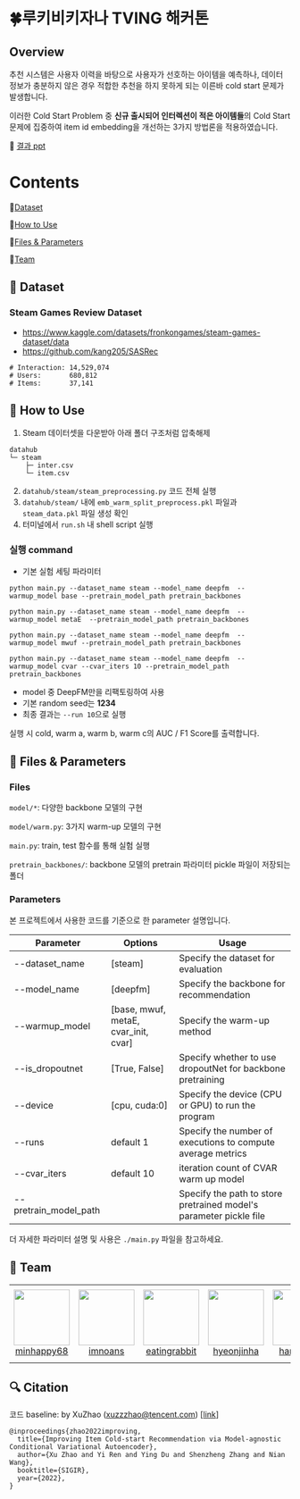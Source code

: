 # 🍀루키비키자나 TVING 해커톤

Overview
--------
추천 시스템은 사용자 이력을 바탕으로 사용자가 선호하는 아이템을 예측하나, 데이터 정보가 충분하지 않은 경우 적합한 추천을 하지 못하게 되는 이른바 cold start 문제가 발생합니다.

이러한 Cold Start Problem 중 **신규 출시되어 인터렉션이 적은 아이템들**의 Cold Start문제에 집중하여 item id embedding을 개선하는 3가지 방법론을 적용하였습니다.

:tada: [결과 ppt](https://github.com/boostcampaitech7/level4-recsys-finalproject-hackathon-recsys-09-lv3/blob/main/docs/Recsys_9%EC%A1%B0_Tving_Item-cold-start.pdf)

# Contents
💾[Dataset](#-dataset)

🧐[How to Use](#-how-to-use)

📑[Files & Parameters](#-files--parameters)

🙌[Team](#-team)


💾 Dataset
-------
### Steam Games Review Dataset
- https://www.kaggle.com/datasets/fronkongames/steam-games-dataset/data
- https://github.com/kang205/SASRec
```
# Interaction: 14,529,074
# Users:       680,812
# Items:       37,141
```

🧐 How to Use
----------
1. Steam 데이터셋을 다운받아 아래 폴더 구조처럼 압축해제
```
datahub
└─ steam      
    ├─ inter.csv
    └─ item.csv
```
2. `datahub/steam/steam_preprocessing.py` 코드 전체 실행
3. `datahub/steam/` 내에 `emb_warm_split_preprocess.pkl` 파일과 `steam_data.pkl` 파일 생성 확인
4. 터미널에서 `run.sh` 내 shell script 실행
### 실행 command
- 기본 실험 세팅 파라미터
```
python main.py --dataset_name steam --model_name deepfm  --warmup_model base --pretrain_model_path pretrain_backbones

python main.py --dataset_name steam --model_name deepfm  --warmup_model metaE  --pretrain_model_path pretrain_backbones

python main.py --dataset_name steam --model_name deepfm  --warmup_model mwuf --pretrain_model_path pretrain_backbones

python main.py --dataset_name steam --model_name deepfm  --warmup_model cvar --cvar_iters 10 --pretrain_model_path pretrain_backbones

```
- model 중 DeepFM만을 리팩토링하여 사용
- 기본 random seed는 **1234**
- 최종 결과는 `--run 10`으로 실행

실행 시 cold, warm a, warm b, warm c의 AUC / F1 Score를 출력합니다.


📑 Files & Parameters
----------
### Files
`model/*`: 다양한 backbone 모델의 구현

`model/warm.py`: 3가지 warm-up 모델의 구현

`main.py`: train, test 함수를 통해 실험 실행

`pretrain_backbones/`: backbone 모델의 pretrain 파라미터 pickle 파일이 저장되는 폴더


### Parameters

본 프로젝트에서 사용한 코드를 기준으로 한 parameter 설명입니다.

Parameter | Options | Usage
--------- | ------- | -----
--dataset_name | [steam] | Specify the dataset for evaluation
--model_name | [deepfm] | Specify the backbone for recommendation 
--warmup_model |[base, mwuf, metaE, cvar_init, cvar] | Specify the warm-up method
--is_dropoutnet | [True, False] | Specify whether to use dropoutNet for backbone pretraining
--device | [cpu, cuda:0] | Specify the device (CPU or GPU) to run the program
--runs | default 1 | Specify the number of executions to compute average metrics
--cvar_iters | default 10 | iteration count of CVAR warm up model
--pretrain_model_path | | Specify the path to store pretrained model's parameter pickle file

더 자세한 파라미터 설명 및 사용은 `./main.py` 파일을 참고하세요.


🙌 Team
------
<table>
    <tr height="140px">
        <td align="center" width="130px">	
            <a href="https://github.com/minhappy68"><img height="100px" width="100px" src="https://avatars.githubusercontent.com/u/127316585?v=4"/></a>
            <br />
            <a href="https://github.com/minhappy68">minhappy68
        </td>
        <td align="center" width="130px">
            <a href="https://github.com/imnoans"><img height="100px" width="100px" src="https://avatars.githubusercontent.com/u/121077194?v=4"/></a>
            <br />
            <a href="https://github.com/imnoans">imnoans
        </td>
        <td align="center" width="130px">
            <a href="https://github.com/eatingrabbit"><img height="100px" width="100px" src="https://avatars.githubusercontent.com/u/81786179?v=4"/></a>
            <br />
            <a href="https://github.com/eatingrabbit">eatingrabbit
        </td>
        <td align="center" width="130px">
            <a href="https://github.com/hyeonjinha"><img height="100px" width="100px" src="https://avatars.githubusercontent.com/u/65064566?v=4"/></a>
            <br />
            <a href="https://github.com/hyeonjinha">hyeonjinha
        </td>
        <td align="center" width="130px">
            <a href="https://github.com/hansg931"><img height="100px" width="100px" src="https://avatars.githubusercontent.com/u/118149994?v=4"/></a>
            <br />
            <a href="https://github.com/hansg931">hansg931
        </td>
    </tr>
</table>

🔍 Citation
--------
코드 baseline: by XuZhao (<xuzzzhao@tencent.com>) [[link](https://github.com/BestActionNow/CVAR)]
```
@inproceedings{zhao2022improving,
  title={Improving Item Cold-start Recommendation via Model-agnostic Conditional Variational Autoencoder},
  author={Xu Zhao and Yi Ren and Ying Du and Shenzheng Zhang and Nian Wang},
  booktitle={SIGIR},
  year={2022},
}
```


